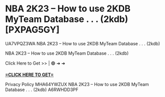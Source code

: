 # NBA 2K23 – How to use 2KDB MyTeam Database . . . (2kdb) [PXPAG5GY]

UA7VPQZ3WA NBA 2K23 – How to use 2KDB MyTeam Database . . . (2kdb)

NBA 2K23 – How to use 2KDB MyTeam Database . . . (2kdb)

Click Here to Get >> | 🟢 ➜ ➜ 

**[=CLICK HERE TO GET=](https://www.google.com/url?q=https%3A%2F%2Fappbitly.com%2FKjIye)**

Privacy Policy MHA64YWZUX NBA 2K23 – How to use 2KDB MyTeam Database . . . (2kdb) A6RWHDD3PF

